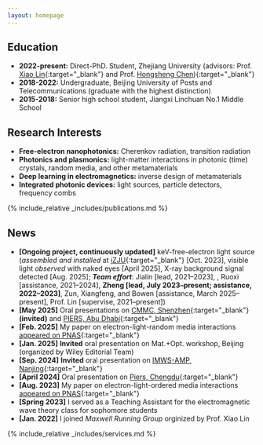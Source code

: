 ```yaml
---
layout: homepage
---
```


## Education
- **2022-present:**  Direct-PhD. Student, Zhejiang University (advisors: Prof. [Xiao Lin](https://scholar.google.com/citations?user=DmHN_F8AAAAJ&hl=en){:target="_blank"} and Prof. [Hongsheng Chen](https://scholar.google.com/citations?user=w1p_Wf0AAAAJ&hl=en)){:target="_blank"}
- **2018-2022:** Undergraduate, Beijing University of Posts and Telecommunications (graduate with the highest distinction)
- **2015-2018:** Senior high school student, Jiangxi Linchuan No.1 Middle School

## Research Interests
- **Free-electron nanophotonics:** Cherenkov radiation, transition radiation
- **Photonics and plasmonics:** light-matter interactions in photonic (time) crystals, random media, and other metamaterials
- **Deep learning in electromagnetics:** inverse design of metamaterials
- **Integrated photonic devices:** light sources, particle detectors, frequency combs

{% include_relative _includes/publications.md %}

## News
- **[Ongoing project, continuously updated]** keV-free-electron light source (_assembled and installed_ at [iZJU](https://www.intl.zju.edu.cn/en){:target="_blank"} [Oct. 2023], visible light _observed_ with naked eyes [April 2025], X-ray background signal detected [Aug. 2025]; **_Team effort_**: Jialin [lead, 2021–2023], , Ruoxi [assistance, 2021–2024], **Zheng [lead, July 2023–present; assistance, 2022–2023]**, Zun, Xiangfeng, and Bowen [assistance, March 2025–present], Prof. Lin [supervise, 2021–present])
- **[May 2025]** Oral presentations on [CMMC, Shenzhen](https://www.metasoc.org.cn/cn/web/index/28310_2443311){:target="_blank"} **(invited)** and [PIERS, Abu Dhabi](https://abdb2025.piers.org/session.html?sid=S060){:target="_blank"} 
- **[Feb. 2025]** My paper on electron-light-random media interactions [appeared on PNAS](https://www.pnas.org/doi/10.1073/pnas.2413336122){:target="_blank"}
- **[Jan. 2025]** **Invited** oral presentation on Mat.+Opt. workshop, Beijing (organized by Wiley Editorial Team)
- **[Sep. 2024]** **Invited** oral presentation on [IMWS-AMP, Nanjing](http://www.em-conf.com/imws-amp2024/conference/htm_special.php?title=Special%20Session){:target="_blank"}
- **[April 2024]** Oral presentation on [Piers, Chengdu](https://cd2024.piers.org/session.html?sid=S113){:target="_blank"}
- **[Aug. 2023]** My paper on electron-light-ordered media interactions [appeared on PNAS](https://www.pnas.org/doi/10.1073/pnas.2306601120){:target="_blank"}
- **[Spring 2023]** I served as a Teaching Assistant for the electromagnetic wave theory class for sophomore students
- **[Jan. 2022]** I joined _Maxwell Running Group_ orginized by Prof. Xiao Lin

{% include_relative _includes/services.md %}
